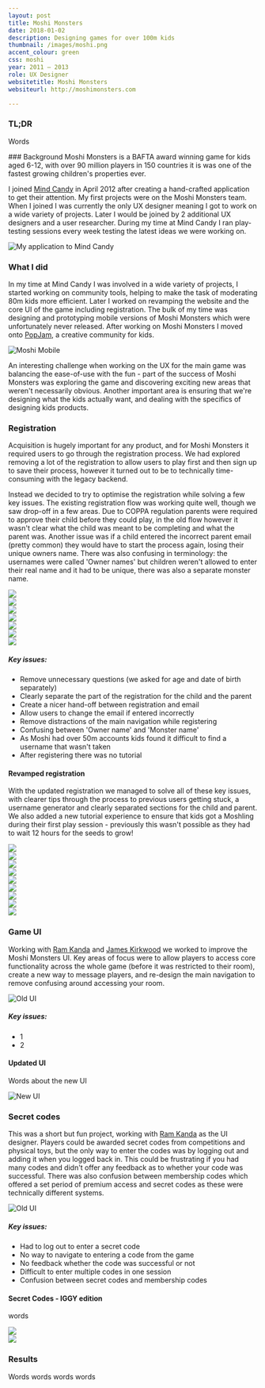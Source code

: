 ```yaml
---
layout: post
title: Moshi Monsters
date: 2018-01-02
description: Designing games for over 100m kids
thumbnail: /images/moshi.png
accent_colour: green
css: moshi
year: 2011 – 2013
role: UX Designer
websitetitle: Moshi Monsters
websiteurl: http://moshimonsters.com

---
```

<div class="text_container" markdown="1">

### TL;DR
Words

<div class="flex_container">
<div class="two-third" markdown="1">
### Background
Moshi Monsters is a BAFTA award winning game for kids aged 6-12, with over 90 million players in 150 countries it is was one of the fastest growing children's properties ever.

I joined [Mind Candy](http://mindcandy.com) in April 2012 after creating a hand-crafted application to get their attention. My first projects were on the Moshi Monsters team. When I joined I was currently the only UX designer meaning I got to work on a wide variety of projects. Later I would be joined by 2 additional UX designers and a user researcher. During my time at Mind Candy I ran play-testing sessions every week testing the latest ideas we were working on.
</div>
<div class="one-third">
<img src="/images/moshi/application.png" alt="My application to Mind Candy" title="My application to Mind Candy" />
</div>
</div>

### What I did
In my time at Mind Candy I was involved in a wide variety of projects, I started working on community tools, helping to make the task of moderating 80m kids more efficient. Later I worked on revamping the website and the core UI of the game including registration. The bulk of my time was designing and prototyping mobile versions of Moshi Monsters which were unfortunately never released. After working on Moshi Monsters I moved onto [PopJam](/work/popjam/), a creative community for kids.

![Moshi Mobile](/images/moshi/moshimobile.png)

An interesting challenge when working on the UX for the main game was balancing the ease-of-use with the fun - part of the success of Moshi Monsters was exploring the game and discovering exciting new areas that weren't necessarily obvious. Another important area is ensuring that we're designing what the kids actually want, and dealing with the specifics of designing kids products.

### Registration
Acquisition is hugely important for any product, and for Moshi Monsters it required users to go through the registration process. We had explored removing a lot of the registration to allow users to play first and then sign up to save their process, however it turned out to be to technically time-consuming with the legacy backend.

Instead we decided to try to optimise the registration while solving a few key issues. The existing registration flow was working quite well, though we saw drop-off in a few areas. Due to COPPA regulation parents were required to approve their child before they could play, in the old flow however it wasn't clear what the child was meant to be completing and what the parent was. Another issue was if a child entered the incorrect parent email (pretty common) they would have to start the process again, losing their unique owners name. There was also confusing in terminology: the usernames were called 'Owner names' but children weren't allowed to enter their real name and it had to be unique, there was also a separate monster name.

</div>
<div class="image-carousel js-flickity" data-flickity='{ "imagesLoaded": true }'>
  <div class="image-cell"><img src="/images/moshi/moshiold1.png" /></div>
  <div class="image-cell"><img src="/images/moshi/moshiold2.png" /></div>
  <div class="image-cell"><img src="/images/moshi/moshiold3.png" /></div>
  <div class="image-cell"><img src="/images/moshi/moshiold4.png" /></div>
  <div class="image-cell"><img src="/images/moshi/moshiold5.png" /></div>
  <div class="image-cell"><img src="/images/moshi/moshiold6.png" /></div>
  <div class="image-cell"><img src="/images/moshi/moshiold7.png" /></div>
</div>

<div class="text_container" markdown="1">

##### Key issues:
- Remove unnecessary questions (we asked for age and date of birth separately)
- Clearly separate the part of the registration for the child and the parent
- Create a nicer hand-off between registration and email
- Allow users to change the email if entered incorrectly
- Remove distractions of the main navigation while registering
- Confusing between 'Owner name' and 'Monster name'
- As Moshi had over 50m accounts kids found it difficult to find a username that wasn't taken
- After registering there was no tutorial


#### Revamped registration
With the updated registration we managed to solve all of these key issues, with clearer tips through the process to previous users getting stuck, a username generator and clearly separated sections for the child and parent. We also added a new tutorial experience to ensure that kids got a Moshling during their first play session - previously this wasn't possible as they had to wait 12 hours for the seeds to grow!

</div>
<div class="image-carousel js-flickity" data-flickity='{ "imagesLoaded": true }'>
  <div class="image-cell"><img src="/images/moshi/moshinew1.png" /></div>
  <div class="image-cell"><img src="/images/moshi/moshinew2.png" /></div>
  <div class="image-cell"><img src="/images/moshi/moshinew3.png" /></div>
  <div class="image-cell"><img src="/images/moshi/moshinew4.png" /></div>
  <div class="image-cell"><img src="/images/moshi/moshinew5.png" /></div>
  <div class="image-cell"><img src="/images/moshi/moshinew6.png" /></div>
  <div class="image-cell"><img src="/images/moshi/moshinew7.png" /></div>
  <div class="image-cell"><img src="/images/moshi/moshinew8.png" /></div>
  <div class="image-cell"><img src="/images/moshi/moshinew9.png" /></div>
</div>

<div class="text_container" markdown="1">

### Game UI
Working with [Ram Kanda](https://twitter.com/ramkanda) and [James Kirkwood](http://www.jameskirkwood.com/) we worked to improve the Moshi Monsters UI. Key areas of focus were to allow players to access core functionality across the whole game (before it was restricted to their room), create a new way to message players, and re-design the main navigation to remove confusing around accessing your room.

![Old UI](/images/moshi/moshiold7.png)

##### Key issues:
- 1
- 2

#### Updated UI
Words about the new UI

![New UI](/images/moshi/whatsnew.png)


### Secret codes
This was a short but fun project, working with [Ram Kanda](https://twitter.com/ramkanda) as the UI designer. Players could be awarded secret codes from competitions and physical toys, but the only way to enter the codes was by logging out and adding it when you logged back in. This could be frustrating if you had many codes and didn't offer any feedback as to whether your code was successful. There was also confusion between membership codes which offered a set period of premium access and secret codes as these were technically different systems.

![Old UI](/images/moshi/secretcodeold.jpg)

##### Key issues:
- Had to log out to enter a secret code
- No way to navigate to entering a code from the game
- No feedback whether the code was successful or not
- Difficult to enter multiple codes in one session
- Confusion between secret codes and membership codes


#### Secret Codes - IGGY edition
words
</div>
<div class="image-carousel js-flickity" data-flickity='{ "imagesLoaded": true }'>
  <div class="image-cell"><img src="/images/moshi/secretcode.png" /></div>
  <div class="image-cell"><img src="/images/moshi/secretcode2.png" /></div>
</div>

<div class="text_container" markdown="1">

### Results
Words words words words

</div>
